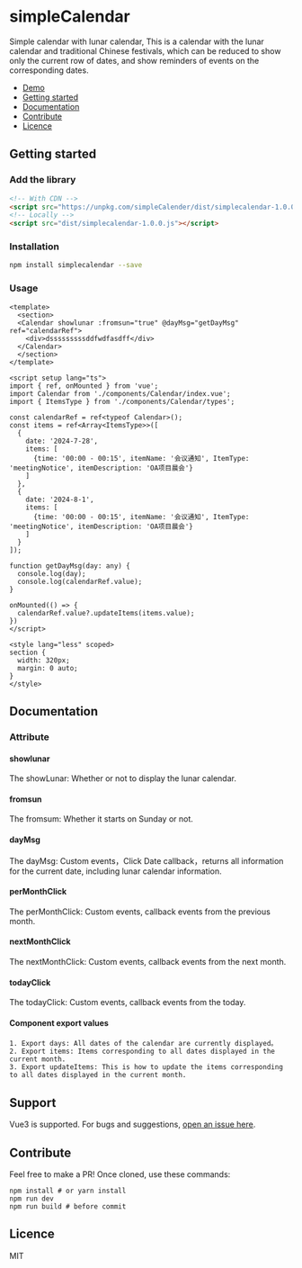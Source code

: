 # simpleCalendar
Simple calendar with lunar calendar, This is a calendar with the lunar calendar and traditional Chinese festivals, which can be reduced to show only the current row of dates, and show reminders of events on the corresponding dates.    

* [Demo](https://tonyshu168.github.io/simpleCalender/examples/index.html)
* [Getting started](#getting-started)
* [Documentation](#documentation)
* [Contribute](#contribute)
* [Licence](#licence)

## Getting started

### Add the library
```html
<!-- With CDN -->
<script src="https://unpkg.com/simpleCalender/dist/simplecalendar-1.0.0.js"></script>
<!-- Locally -->
<script src="dist/simplecalendar-1.0.0.js"></script>
```
### Installation
```bash
npm install simplecalendar --save
```

### Usage
```vue
<template>
  <section>
  <Calendar showlunar :fromsun="true" @dayMsg="getDayMsg" ref="calendarRef">
    <div>dsssssssssddfwdfasdff</div>
  </Calendar>
  </section>
</template>

<script setup lang="ts">
import { ref, onMounted } from 'vue';
import Calendar from './components/Calendar/index.vue';
import { ItemsType } from './components/Calendar/types';

const calendarRef = ref<typeof Calendar>();
const items = ref<Array<ItemsType>>([
  {
    date: '2024-7-28',
    items: [
      {time: '00:00 - 00:15', itemName: '会议通知', ItemType: 'meetingNotice', itemDescription: 'OA项目晨会'}
    ]
  },
  {
    date: '2024-8-1',
    items: [
      {time: '00:00 - 00:15', itemName: '会议通知', ItemType: 'meetingNotice', itemDescription: 'OA项目晨会'}
    ]
  }
]);

function getDayMsg(day: any) {
  console.log(day);
  console.log(calendarRef.value);
}

onMounted(() => {
  calendarRef.value?.updateItems(items.value);
})
</script>

<style lang="less" scoped>
section {
  width: 320px;
  margin: 0 auto;
}
</style>

```

## Documentation

### Attribute

#### showlunar
The showLunar: Whether or not to display the lunar calendar.

#### fromsun
The fromsum: Whether it starts on Sunday or not.

#### dayMsg
The dayMsg: Custom events，Click Date callback，returns all information for the current date, including lunar calendar information.

#### perMonthClick
The perMonthClick: Custom events, callback events from the previous month.

#### nextMonthClick
The nextMonthClick: Custom events, callback events from the next month.

#### todayClick
The todayClick: Custom events, callback events from the today.

#### Component export values
```
1. Export days: All dates of the calendar are currently displayed。
2. Export items: Items corresponding to all dates displayed in the current month.
3. Export updateItems: This is how to update the items corresponding to all dates displayed in the current month.
```

## Support

Vue3 is supported.
For bugs and suggestions, [open an issue here](https://github.com/tonyshu168/simpleCalendar/issues).

## Contribute

Feel free to make a PR! Once cloned, use these commands:

```
npm install # or yarn install
npm run dev
npm run build # before commit 
```

## Licence

MIT
